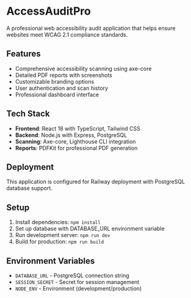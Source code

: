 # AccessAuditPro

A professional web accessibility audit application that helps ensure websites meet WCAG 2.1 compliance standards.

## Features

- Comprehensive accessibility scanning using axe-core
- Detailed PDF reports with screenshots
- Customizable branding options
- User authentication and scan history
- Professional dashboard interface

## Tech Stack

- **Frontend**: React 18 with TypeScript, Tailwind CSS
- **Backend**: Node.js with Express, PostgreSQL
- **Scanning**: Axe-core, Lighthouse CLI integration
- **Reports**: PDFKit for professional PDF generation

## Deployment

This application is configured for Railway deployment with PostgreSQL database support.

## Setup

1. Install dependencies: `npm install`
2. Set up database with DATABASE_URL environment variable
3. Run development server: `npm run dev`
4. Build for production: `npm run build`

## Environment Variables

- `DATABASE_URL` - PostgreSQL connection string
- `SESSION_SECRET` - Secret for session management
- `NODE_ENV` - Environment (development/production)